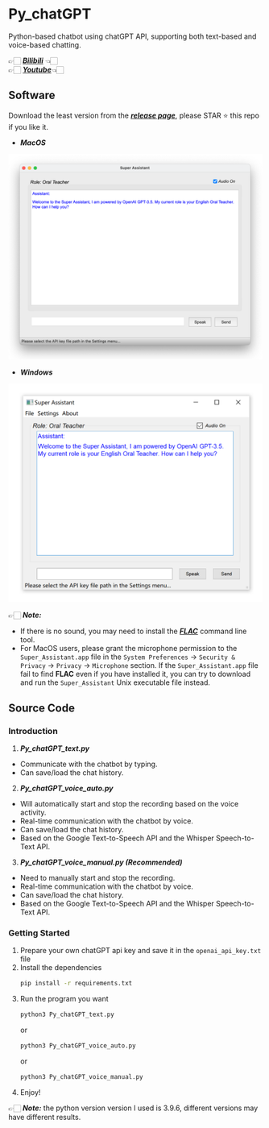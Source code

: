 # Py_chatGPT
Python-based chatbot using chatGPT API, supporting both text-based and voice-based chatting.   

👉🏻 [***Bilibili***](https://www.bilibili.com/video/BV1654y1M7By/) 👈🏻    
👉🏻 [***Youtube***](https://youtu.be/iyeYOZbsM9c)👈🏻    

## Software
Download the least version from the [***release page***](https://github.com/aguang5241/Py_chatGPT/releases), please STAR ⭐️ this repo if you like it.
* ***MacOS***   
<div align=left><img src='https://raw.githubusercontent.com/aguang5241/Py_chatGPT/main/res/interface_mac.png' alt='' width='700'/></div>   

* ***Windows***
<div align=left><img src='https://raw.githubusercontent.com/aguang5241/Py_chatGPT/main/res/interface_win.png' alt='' width='700'/></div>

👉🏻 ***Note:*** 
* If there is no sound, you may need to install the [***FLAC***](https://xiph.org/flac/download.html) command line tool.
* For MacOS users, please grant the microphone permission to the `Super_Assistant.app` file in the `System Preferences` -> `Security & Privacy` -> `Privacy` -> `Microphone` section. If the `Super_Assistant.app` file fail to find **FLAC** even if you have installed it, you can try to download and run the `Super_Assistant` Unix executable file instead.

## Source Code
### Introduction
1. ***Py_chatGPT_text.py***
* Communicate with the chatbot by typing.
* Can save/load the chat history.

2. ***Py_chatGPT_voice_auto.py***
* Will automatically start and stop the recording based on the voice activity.
* Real-time communication with the chatbot by voice.
* Can save/load the chat history.
* Based on the Google Text-to-Speech API and the Whisper Speech-to-Text API.

3. ***Py_chatGPT_voice_manual.py (Recommended)***
* Need to manually start and stop the recording.
* Real-time communication with the chatbot by voice.
* Can save/load the chat history.
* Based on the Google Text-to-Speech API and the Whisper Speech-to-Text API.

### Getting Started
1. Prepare your own chatGPT api key and save it in the `openai_api_key.txt` file
2. Install the dependencies
    ```bash
    pip install -r requirements.txt
    ```
3. Run the program you want
    ```bash
    python3 Py_chatGPT_text.py
    ``` 
    or
    ```bash
    python3 Py_chatGPT_voice_auto.py
    ```
    or
    ```bash
    python3 Py_chatGPT_voice_manual.py
    ```
4. Enjoy!

👉🏻 ***Note:*** the python version version I used is 3.9.6, different versions may have different results.
